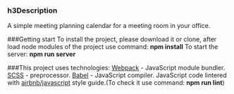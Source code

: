 ### h3Description 
A simple meeting planning calendar for a meeting room in your office.

###Getting start
To install the project, please download it or clone, after load node modules of the project use command:
**npm install**
To start the server: 
**npm run server**

###This project uses technologies:
[Webpack](https://webpack.js.org/) - JavaScript module bundler.
[SCSS](https://sass-lang.com/) - preprocessor.
[Babel](https://babeljs.io/) - JavaScript compiler.
JavaScript code lintered with [airbnb/javascript](https://github.com/airbnb/javascript) style guide.(To check it use command: **npm run lint**)
